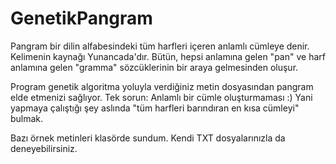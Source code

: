 # GenetikPangram

Pangram bir dilin alfabesindeki tüm harfleri içeren anlamlı cümleye denir. Kelimenin kaynağı Yunancada'dır. Bütün, hepsi anlamına gelen "pan" ve harf anlamına gelen "gramma" sözcüklerinin bir araya gelmesinden oluşur.

Program genetik algoritma yoluyla verdiğiniz metin dosyasından pangram elde etmenizi sağlıyor. Tek sorun: Anlamlı bir cümle oluşturmaması :) Yani yapmaya çalıştığı şey aslında "tüm harfleri barındıran en kısa cümleyi" bulmak.

Bazı örnek metinleri klasörde sundum. Kendi TXT dosyalarınızla da deneyebilirsiniz.
